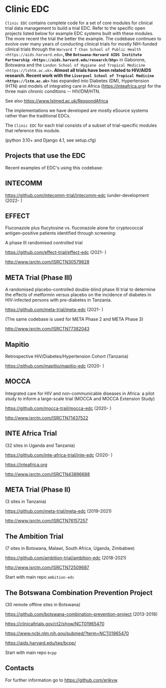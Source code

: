 Clinic EDC
==========

``Clinic EDC`` contains complete code for a set of core modules for clinical trial data management to build a trial EDC. Refer to the specific open projects listed below for example EDC systems built with these modules. The more recent the trial the better the example. The codebase continues to evolve over many years of conducting clinical trials for mostly NIH-funded clinical trials through the `Harvard T Chan School of Public Health <https://aids.harvard.edu>`__, the `Botswana-Harvard AIDS Institute Partnership <https://aids.harvard.edu/research/bhp>`__ in Gaborone, Botswana and the `London School of Hygiene and Tropical Medicine <https://lshtm.ac.uk>`__. Almost all trials have been related to HIV/AIDS research. Recent work with the `Liverpool School of Tropical Medicine <https://lstm.ac.uk>`__ has expanded into Diabetes (DM), Hypertension (HTN) and models of integrating care in Africa (https://inteafrica.org) for the three main chronic conditions -- HIV/DM/HTN.

See also https://www.lstmed.ac.uk/RespondAfrica

The implementations we have developed are mostly eSource systems rather than the traditional EDCs.

The ``Clinic EDC`` for each trial consists of a subset of trial-specific modules that reference this module.

(python 3.10+ and Django 4.1, see setup.cfg)


Projects that use the EDC
-------------------------
Recent examples of EDC's using this codebase:

INTECOMM
--------

https://github.com/intecomm-trial/intecomm-edc (under-development (2022- )

EFFECT
------
Fluconazole plus flucytosine vs. fluconazole alone for cryptococcal antigen-positive patients identified through screening:

A phase III randomised controlled trial

https://github.com/effect-trial/effect-edc (2021- )

http://www.isrctn.com/ISRCTN30579828

META Trial (Phase III)
----------------------
A randomised placebo-controlled double-blind phase III trial to determine the effects of metformin versus placebo on the incidence of diabetes in HIV-infected persons with pre-diabetes in Tanzania.

https://github.com/meta-trial/meta-edc (2021- )

(The same codebase is used for META Phase 2 and META Phase 3)

http://www.isrctn.com/ISRCTN77382043

Mapitio
-------

Retrospective HIV/Diabetes/Hypertension Cohort (Tanzania)

https://github.com/mapitio/mapitio-edc (2020- )

MOCCA
-----

Integrated care for HIV and non-communicable diseases in Africa: a pilot study to inform a large-scale trial (MOCCA and MOCCA Extension Study)

https://github.com/mocca-trail/mocca-edc (2020- )

http://www.isrctn.com/ISRCTN71437522

INTE Africa Trial
-----------------

(32 sites in Uganda and Tanzania)

https://github.com/inte-africa-trial/inte-edc (2020- )

https://inteafrica.org

http://www.isrctn.com/ISRCTN43896688

META Trial (Phase II)
---------------------

(3 sites in Tanzania)

https://github.com/meta-trial/meta-edc (2019-2021)

http://www.isrctn.com/ISRCTN76157257


The Ambition Trial
------------------


(7 sites in Botswana, Malawi, South Africa, Uganda, Zimbabwe)

https://github.com/ambition-trial/ambition-edc (2018-2021)

http://www.isrctn.com/ISRCTN72509687

Start with main repo `ambition-edc`

The Botswana Combination Prevention Project
-------------------------------------------

(30 remote offline sites in Botswana)

https://github.com/botswana-combination-prevention-project (2013-2018)

https://clinicaltrials.gov/ct2/show/NCT01965470

https://www.ncbi.nlm.nih.gov/pubmed/?term=NCT01965470

https://aids.harvard.edu/tag/bcpp/

Start with main repo `bcpp`

Contacts
--------

For further information go to https://github.com/erikvw.
